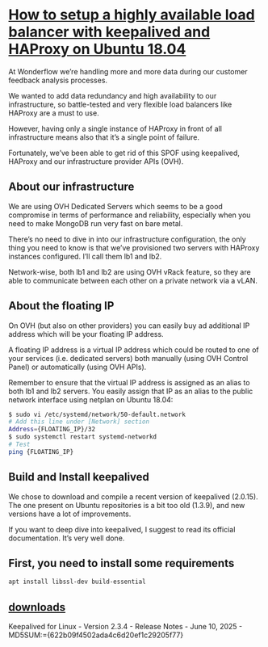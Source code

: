 # **[How to setup a highly available load balancer with keepalived and HAProxy on Ubuntu 18.04](https://medium.com/@xmikex83/how-to-setup-an-highly-available-load-balancer-with-keepalived-and-haproxy-on-ubuntu-18-04-8bab7b77f715)**

At Wonderflow we’re handling more and more data during our customer feedback analysis processes.

We wanted to add data redundancy and high availability to our infrastructure, so battle-tested and very flexible load balancers like HAProxy are a must to use.

However, having only a single instance of HAProxy in front of all infrastructure means also that it’s a single point of failure.

Fortunately, we’ve been able to get rid of this SPOF using keepalived, HAProxy and our infrastructure provider APIs (OVH).

## About our infrastructure

We are using OVH Dedicated Servers which seems to be a good compromise in terms of performance and reliability, especially when you need to make MongoDB run very fast on bare metal.

There’s no need to dive in into our infrastructure configuration, the only thing you need to know is that we’ve provisioned two servers with HAProxy instances configured. I’ll call them lb1 and lb2.

Network-wise, both lb1 and lb2 are using OVH vRack feature, so they are able to communicate between each other on a private network via a vLAN.

## About the floating IP

On OVH (but also on other providers) you can easily buy ad additional IP address which will be your floating IP address.

A floating IP address is a virtual IP address which could be routed to one of your services (i.e. dedicated servers) both manually (using OVH Control Panel) or automatically (using OVH APIs).

Remember to ensure that the virtual IP address is assigned as an alias to both lb1 and lb2 servers. You easily assign that IP as an alias to the public network interface using netplan on Ubuntu 18.04:

```bash
$ sudo vi /etc/systemd/network/50-default.network
# Add this line under [Network] section
Address={FLOATING_IP}/32
$ sudo systemctl restart systemd-networkd
# Test 
ping {FLOATING_IP}
```

## Build and Install keepalived

We chose to download and compile a recent version of keepalived (2.0.15). The one present on Ubuntu repositories is a bit too old (1.3.9), and new versions have a lot of improvements.

If you want to deep dive into keepalived, I suggest to read its official documentation. It’s very well done.

## First, you need to install some requirements

```bash
apt install libssl-dev build-essential
```

## **[downloads](https://www.keepalived.org/download.html)**

Keepalived for Linux - Version 2.3.4 - Release Notes - June 10, 2025 - MD5SUM:={622b09f4502ada4c6d20ef1c29205f77}
